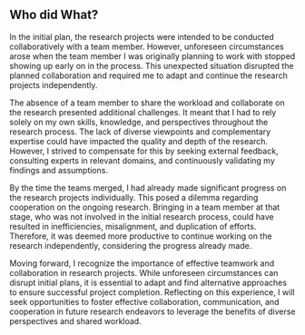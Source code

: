 ## Who did What?

In the initial plan, the research projects were intended to be conducted collaboratively with a team member. However,
unforeseen circumstances arose when the team member I was originally planning to work with stopped showing up early on
in the process. This unexpected situation disrupted the planned collaboration and required me to adapt and continue the
research projects independently.

The absence of a team member to share the workload and collaborate on the research presented additional challenges. It
meant that I had to rely solely on my own skills, knowledge, and perspectives throughout the research process. The lack
of diverse viewpoints and complementary expertise could have impacted the quality and depth of the research. However, I
strived to compensate for this by seeking external feedback, consulting experts in relevant domains, and continuously
validating my findings and assumptions.

By the time the teams merged, I had already made significant progress on the research projects individually. This posed
a dilemma regarding cooperation on the ongoing research. Bringing in a team member at that stage, who was not involved
in the initial research process, could have resulted in inefficiencies, misalignment, and duplication of efforts.
Therefore, it was deemed more productive to continue working on the research independently, considering the progress
already made.

Moving forward, I recognize the importance of effective teamwork and collaboration in research projects. While
unforeseen circumstances can disrupt initial plans, it is essential to adapt and find alternative approaches to ensure
successful project completion. Reflecting on this experience, I will seek opportunities to foster effective
collaboration, communication, and cooperation in future research endeavors to leverage the benefits of diverse
perspectives and shared workload.